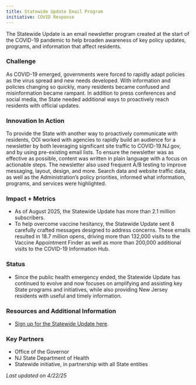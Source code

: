 ```yaml
---
title: Statewide Update Email Program
initiative: COVID Response
---
```


The Statewide Update is an email newsletter program created at the start of the COVID-19 pandemic to help broaden awareness of key policy updates, programs, and information that affect residents.

### Challenge

As COVID-19 emerged, governments were forced to rapidly adapt policies as the virus spread and new needs developed. With information and policies changing so quickly, many residents became confused and misinformation became rampant. In addition to press conferences and social media, the State needed additional ways to proactively reach residents with official updates.

### Innovation In Action

To provide the State with another way to proactively communicate with residents, OOI worked with agencies to rapidly build an audience for a newsletter by both leveraging significant site traffic to COVID-19.NJ.gov, and by using pre-existing email lists. To ensure the newsletter was as effective as possible, content was written in plain language with a focus on actionable steps. The newsletter also used frequent A/B testing to improve messaging, layout, design, and more. Search data and website traffic data, as well as the Administration’s policy priorities, informed what information, programs, and services were highlighted.

### Impact \+ Metrics

* As of August 2025, the Statewide Update has more than 2.1 million subscribers.   
* To help overcome vaccine hesitancy, the Statewide Update sent 8 carefully crafted messages designed to address concerns. These emails resulted in 18.7 million opens, driving more than 132,000 visits to the Vaccine Appointment Finder as well as more than 200,000 additional visits to the COVID-19 Information Hub.

### Status

* Since the public health emergency ended, the Statewide Update has continued to evolve and now focuses on amplifying and assisting key State programs and initiatives, while also providing New Jersey residents with useful and timely information. 

### Resources and Additional Information

* [Sign up for the Statewide Update here](https://public.govdelivery.com/accounts/NJGOV/subscriber/new?preferences=true#tab1).

### Key Partners

* Office of the Governor  
* NJ State Department of Health  
* Statewide initiative, in partnership with all State entities

*Last updated on 4/22/25*
